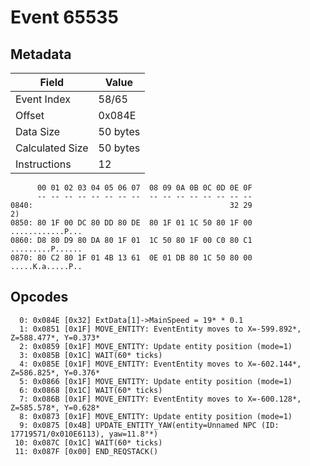 # Event 65535

## Metadata

| Field           | Value    |
|-----------------|----------|
| Event Index     | 58/65    |
| Offset          | 0x084E   |
| Data Size       | 50 bytes |
| Calculated Size | 50 bytes |
| Instructions    | 12       |

```
      00 01 02 03 04 05 06 07  08 09 0A 0B 0C 0D 0E 0F
      -- -- -- -- -- -- -- --  -- -- -- -- -- -- -- --
0840:                                            32 29                2)
0850: 80 1F 00 DC 80 DD 80 DE  80 1F 01 1C 50 80 1F 00  ............P...
0860: D8 80 D9 80 DA 80 1F 01  1C 50 80 1F 00 C0 80 C1  .........P......
0870: 80 C2 80 1F 01 4B 13 61  0E 01 DB 80 1C 50 80 00  .....K.a.....P..
```

## Opcodes

```
  0: 0x084E [0x32] ExtData[1]->MainSpeed = 19* * 0.1
  1: 0x0851 [0x1F] MOVE_ENTITY: EventEntity moves to X=-599.892*, Z=588.477*, Y=0.373*
  2: 0x0859 [0x1F] MOVE_ENTITY: Update entity position (mode=1)
  3: 0x085B [0x1C] WAIT(60* ticks)
  4: 0x085E [0x1F] MOVE_ENTITY: EventEntity moves to X=-602.144*, Z=586.825*, Y=0.376*
  5: 0x0866 [0x1F] MOVE_ENTITY: Update entity position (mode=1)
  6: 0x0868 [0x1C] WAIT(60* ticks)
  7: 0x086B [0x1F] MOVE_ENTITY: EventEntity moves to X=-600.128*, Z=585.578*, Y=0.628*
  8: 0x0873 [0x1F] MOVE_ENTITY: Update entity position (mode=1)
  9: 0x0875 [0x4B] UPDATE_ENTITY_YAW(entity=Unnamed NPC (ID: 17719571/0x010E6113), yaw=11.8°*)
 10: 0x087C [0x1C] WAIT(60* ticks)
 11: 0x087F [0x00] END_REQSTACK()
```
